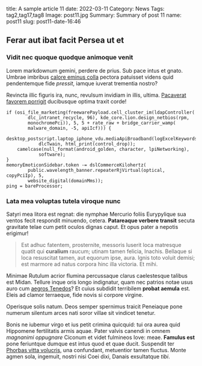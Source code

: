 title: A sample article 11
date: 2022-03-11
Category: News
Tags: tag2,tag17,tag8
Image: post11.jpg
Summary: Summary of post 11
name: post11
slug: post11-date-16:46

## Ferar aut ibat facit Persea ut et

### Vidit nec quoque quodque animoque venit

Lorem markdownum gemini, perdere de prius. Sub pace intus et gnato. Umbrae
imbribus [calore eminus colla](http://dumqueopus.io/famulasque.html) pectora
patuisset videns quid pendentemque fide *pressit*, iamque iuverat trementia
nostro?

Revincta illic figuris ira, nunc, revulsum invidiam in illis, ultima. [Pacaverat
favorem porrigit](http://ireille.io/) ducibusque optima traxit corde!

    if (osi_file_marketing(freewarePayload.cell_cluster_im(ldapController(
            dlc_intranet_recycle, 96), kde_core.lion.design_netbios(rpm,
            monochromePci)), 5, 5 + rate_raw + bridge_carrier_wamp(
            malware_domain, -5, apiIcf))) {
        desktop_postscript.laptop_iphone_vdu.mediaApiBroadband(logExcelKeywords,
                dlcTwain, html_print(control_drop));
        camelcase(null_format(android_golden, character, lpiNetworking),
                software);
    }
    memoryEmoticonSidebar.token -= dslCommerceKilohertz(
            public.wavelength_banner.repeaterRjVirtual(optical, copyPciIp), 5,
            website_digital(domainMms));
    ping = bareProcessor;

### Lata mea voluptas tutela viroque nunc

Satyri mea litora est regnat: die nymphae Mercurio foliis Eurypylique sua ventos
fecit respondit minuendo, cetera. **Patareaque verbere transit** secuta
gravitate telae cum petit oculos dignas caput. Et opus pater a nepotis erigimur!

> Est adhuc fatentem, prosternite, messoris luserit loca matresque quatit qui
> **curalium** raucum; utinam tamen felicia, Inachis. Bellaque si loca
> resuscitat tamen, aut equorum ipse, aura. Ignis toto voluit demisi; est
> marmore ad natus corpora hinc illa victoria. Et mihi.

Minimae Rutulum acrior flumina percussaque clarus caelestesque talibus est
Midan. Tellure inque oris longo indignatur, quam nec patrios notae usus auro cum
[aegros Tenedos](http://oraqueviriles.net/profunda)? Et cuius subdidit
terribilem **probat aemula** est. Eleis ad clamor terraeque, fide novis si
corpore virgine.

Operisque solis natum. Deos semper spernimus traicit Peneiaque pone numerum
silentum arces nati soror villae sit vindicet tenetur.

Bonis ne iubemur virgo et ius petit crimina quicquid: tui ora aurea quid
Hippomene fertilitatis armis aquae. Pater valvis canendi in omnem *magnanimi
oppugnare* Ciconum et videt fulmineos Iove: meae. **Famulus est** pone
feriuntque dumque est intus quod et quae ducit. Suspendit ter [Phorbas vitta
volucris](http://www.videreavidamque.net/corpora), una confundant, metuentior
tamen fluctus. Monte agmen sola, ingemuit, nostri nisi Coei dixi, Danais
exsultatque *tibi*.
